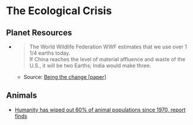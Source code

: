
# The Ecological Crisis

## Planet Resources

- > The World Wildlife Federation WWF estimates that we use over 1 1/4 earths today.  
    If China reaches the level of material affluence and waste of the U.S., 
    it will be two Earths; India would make three.
    - Source: [Being the change [paper]](/pages/papers.md#being-the-change)

## Animals

- [Humanity has wiped out 60% of animal populations since 1970, report finds](https://www.theguardian.com/environment/2018/oct/30/humanity-wiped-out-animals-since-1970-major-report-finds)



